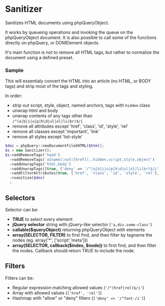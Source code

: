 Sanitizer
==============

Sanitizes HTML documents using phpQueryObject.

It works by queueing operations and invoking the queue on the phpQueryObject document. It is also
possible to call some of the functions directly on phpQuery, or DOMElement objects.

It's main function is not to remove all HTML tags, but rather to normalize the document using 
a defined preset. 

### Sample

This will essentialy convert the HTML into an article (no HTML, or BODY tags) and strip most of the tags and styling.

In order:

- strip out script, style, object, named anchors, tags with `hidden` class
- unwrap html and body
- unwrap contents of any tags other than `/^(a|b|i|u|p|h\d|ul|ol|li|br)$/i`
- remove all attributes except 'href', 'class', 'id', 'style', 'rel'
- remove all classes except 'important', 'link'
- remove all styles except 'list-style'

```php
$doc = phpQuery::newDocumentFileXHTML($html);
$s = new Sanitizer();
$s->addRemoveTags('head')
  ->addRemoveTags('a[name]:not([href]),.hidden,script,style,object')
  ->addUnwrapTags('html,body')
  ->addUnwrapTags([true, ['deny' => '/^(a|b|i|u|p|h\d|ul|ol|li|br)$/i']])
  ->addFilterAttributes(true, ['href', 'class', 'id', 'style', 'rel'], ['important', 'link'], ['list-style'])
  ->sanitize($doc)
  ;
```


## Selectors

Selector can be:

-  **TRUE** to select every element
-  **jQuery selector** string with jQuery-like selector (```'a,div.some-class'```)
-  **callable($queryObject)** returning phpQueryObject with elements
-  **array(SELECTOR, FILTER)** to first find, and then filter by tagname the nodes (eg. array('*', ['script','meta']))
-  **array(SELECTOR, callback($index, $node))** to first find, and then filter the nodes. Callback should return TRUE to include the node.


## Filters

Filters can be:

-  Regular expression matching allowed values (```'/^(href|rel)$/i'```)
-  Array with allowed values (```['href', 'rel']```)
-  Hashmap with "allow" or "deny" filters (```['deny' => '/^font-/i']```)
